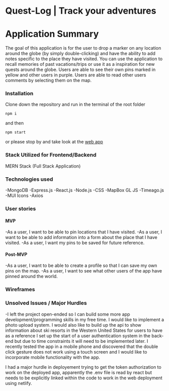 # Quest-Log | Track your adventures

# Application Summary

The goal of this application is for the user to drop a marker on any location around the globe (by simply double-clicking) and have the ability to add notes specific to the place they have visited. You can use the application to recall memories of past vacations/trips or use it as a inspiration for new quests around the globe. Users are able to see their own pins marked in yellow and other users in purple. Users are able to read other users comments by selecting them on the map.

### Installation

Clone down the repository and run in the terminal of the root folder

```
npm i
```

and then

```
npm start
```

or please stop by and take look at the [web app](https://quest-log-frontend.netlify.app/)

### Stack Utilized for Frontend/Backend

MERN Stack (Full Stack Application)

### Technologies used

-MongoDB -Express.js -React.js -Node.js -CSS -MapBox GL JS -Timeago.js -MUI Icons -Axios

### User stories

#### MVP

-As a user, I want to be able to pin locations that I have visited.
-As a user, I want to be able to add information into a form about the place that I have visited.
-As a user, I want my pins to be saved for future reference.

#### Post-MVP

-As a user, I want to be able to create a profile so that I can save my own pins on the map.
-As a user, I want to see what other users of the app have pinned around the world.

### Wireframes

### Unsolved Issues / Major Hurdles

-I left the project open-ended so I can build some more app development/programming skills in my free time. I would like to implement a photo upload system. I would also like to build up the api to show information about ski resorts in the Western United States for users to have as a reference I set up the start of a user authentication system in the back-end but due to time constraints it will need to be implemented later. I recently tested the app in a mobile phone and discovered that the double click gesture does not work using a touch screen and I would like to incorporate mobile functionality with the app.

I had a major hurdle in deployement trying to get the token authorization to work on the deployed app, apparently the .env file is read by react but needs to be explicitly linked within the code to work in the web deployment using netlify.
